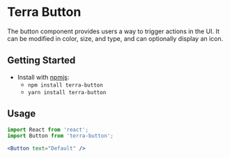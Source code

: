 # Terra Button

The button component provides users a way to trigger actions in the UI.
It can be modified in color, size, and type, and can optionally display an icon.

## Getting Started

- Install with [npmjs](https://www.npmjs.com):
  - `npm install terra-button`
  - `yarn install terra-button`

## Usage

```jsx
import React from 'react';
import Button from 'terra-button';

<Button text="Default" />
```
